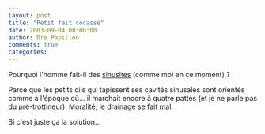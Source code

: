 ```yaml
---
layout: post
title: "Petit fait cocasse"
date: 2003-09-04 00:00:00
author: Dre Papillon
comments: true
categories: 
---
```



Pourquoi l'homme fait-il des [sinusites](http://www.doctissimo.fr/html/dossiers/rhume_sinusite.htm) (comme moi en ce moment) ?

Parce que les petits cils qui tapissent ses cavités sinusales sont orientés comme à l'époque où... il marchait encore à quatre pattes (et je ne parle pas du pré-trottineur).  Moralité, le drainage se fait mal.

Si c'est juste ça la solution...

